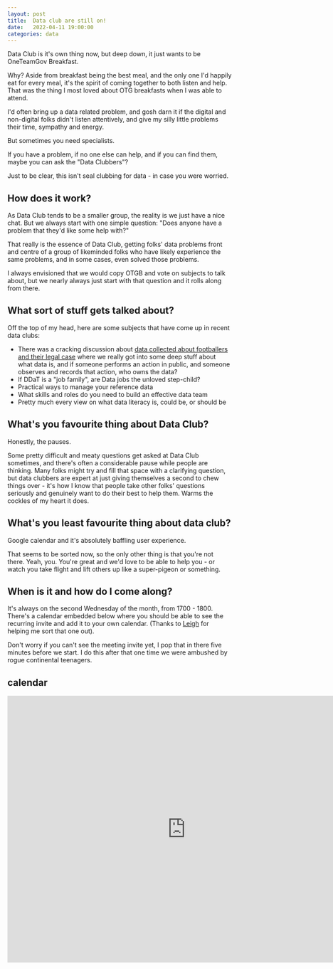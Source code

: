 ```yaml
---
layout: post
title:  Data club are still on!
date:   2022-04-11 19:00:00
categories: data
---
```


Data Club is it's own thing now, but deep down, it just wants to be OneTeamGov Breakfast.

Why? Aside from breakfast being the best meal, and the only one I'd happily eat for every meal, it's the spirit of coming together to both listen and help. That was the thing I most loved about OTG breakfasts when I was able to attend.

I'd often bring up a data related problem, and gosh darn it if the digital and non-digital folks didn't listen attentively, and give my silly little problems their time, sympathy and energy.

But sometimes you need specialists.

If you have a problem, if no one else can help, and if you can find them, maybe you can ask the "Data Clubbers"?

Just to be clear, this isn't seal clubbing for data - in case you were worried.

## How does it work?

As Data Club tends to be a smaller group, the reality is we just have a nice chat. But we always start with one simple question: "Does anyone have a problem that they'd like some help with?"

That really is the essence of Data Club, getting folks' data problems front and centre of a group of likeminded folks who have likely experience the same problems, and in some cases, even solved those problems.

I always envisioned that we would copy OTGB and vote on subjects to talk about, but we nearly always just start with that question and it rolls along from there.

## What sort of stuff gets talked about?

Off the top of my head, here are some subjects that have come up in recent data clubs:

-  There was a cracking discussion about [data collected about footballers and their legal case](https://www.bbc.co.uk/news/uk-wales-58873132) where we really got into some deep stuff about what data is, and if someone performs an action in public, and someone observes and records that action, who owns the data?
-  If DDaT is a "job family", are Data jobs the unloved step-child?
-  Practical ways to manage your reference data
-  What skills and roles do you need to build an effective data team
-  Pretty much every view on what data literacy is, could be, or should be

## What's you favourite thing about Data Club?

Honestly, the pauses.

Some pretty difficult and meaty questions get asked at Data Club sometimes, and there's often a considerable pause while people are thinking. Many folks might try and fill that space with a clarifying question, but data clubbers are expert at just giving themselves a second to chew things over - it's how I know that people take other folks' questions seriously and genuinely want to do their best to help them. Warms the cockles of my heart it does.

## What's you least favourite thing about data club?

Google calendar and it's absolutely baffling user experience.

That seems to be sorted now, so the only other thing is that you're not there. Yeah, you. You're great and we'd love to be able to help you - or watch you take flight and lift others up like a super-pigeon or something.

## When is it and how do I come along?

It's always on the second Wednesday of the month, from 1700 - 1800. There's a calendar embedded below where you should be able to see the recurring invite and add it to your own calendar. (Thanks to [Leigh](https://twitter.com/ldodds) for helping me sort that one out).

Don't worry if you can't see the meeting invite yet, I pop that in there five minutes before we start. I do this after that one time we were ambushed by rogue continental teenagers.

## calendar

<iframe src="https://calendar.google.com/calendar/embed?src=fp7mrdqhb8ps9fjcomvfdb0atc%40group.calendar.google.com&ctz=Europe%2FLondon" style="border: 0" width="800" height="600" frameborder="0" scrolling="no"></iframe>
